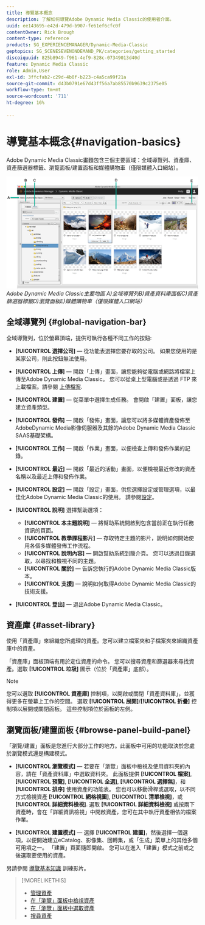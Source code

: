 ```yaml
---
title: 導覽基本概念
description: 了解如何導覽Adobe Dynamic Media Classic的使用者介面。
uuid: ee143695-e42d-479d-b907-fe61ef6cfc0f
contentOwner: Rick Brough
content-type: reference
products: SG_EXPERIENCEMANAGER/Dynamic-Media-Classic
geptopics: SG_SCENESEVENONDEMAND_PK/categories/getting_started
discoiquuid: 825b8949-f961-4ef9-828c-07349013d40d
feature: Dynamic Media Classic
role: Admin,User
exl-id: 3ffcfab2-c29d-4b0f-b223-c4a5ca99f21a
source-git-commit: d43b0791e67d43ff56a7ab85570b9639c2375e05
workflow-type: tm+mt
source-wordcount: '711'
ht-degree: 16%

---
```


# 導覽基本概念{#navigation-basics}

Adobe Dynamic Media Classic畫麵包含三個主要區域：全域導覽列、資產庫、資產篩選器標籤、瀏覽面板/建置面板和媒體購物車（僅限媒體入口網站）。

![導覽基本知識](/help/assets/gs_navigation_basics_popup_popup.png)
*Adobe Dynamic Media Classic主要地區*
*A)全域導覽列B)資產資料庫面板C)資產篩選器標籤D)瀏覽面板E)媒體購物車（僅限媒體入口網站）*

## 全域導覽列 {#global-navigation-bar}

全域導覽列，位於螢幕頂端，提供可執行各種不同工作的按鈕:

* **[!UICONTROL 選擇公司]**  — 從功能表選擇您要存取的公司。 如果您使用的是某家公司，則此按鈕無法使用。

* **[!UICONTROL 上傳]**  — 開啟「上傳」畫面，讓您能夠從電腦或網路將檔案上傳至Adobe Dynamic Media Classic。 您可以從桌上型電腦或是透過 FTP 來上載檔案。請參閱 [上傳檔案](/help/uploading-files.md).

* **[!UICONTROL 建置]**  — 從菜單中選擇生成任務。 會開啟「建置」面板，讓您建立資產類型。

* **[!UICONTROL 發佈]**  — 開啟「發佈」畫面，讓您可以將多媒體資產發佈至AdobeDynamic Media影像伺服器及其餘的Adobe Dynamic Media Classic SAAS基礎架構。

* **[!UICONTROL 工作]**  — 開啟「作業」畫面，以便檢查上傳和發佈作業的記錄。

* **[!UICONTROL 最近]**  — 開啟「最近的活動」畫面，以便檢視最近修改的資產名稱以及最近上傳和發佈作業。

* **[!UICONTROL 設定]**  — 開啟「設定」畫面，供您選擇設定或管理選項，以最佳化Adobe Dynamic Media Classic的使用。 請參閱[設定](/help/setup-basics.md)。

* **[!UICONTROL 說明]** 選擇幫助選項：

   * **[!UICONTROL 本主題說明]**  — 將幫助系統開啟到包含當前正在執行任務資訊的頁面。
   * **[!UICONTROL 教學課程影片]**  — 存取特定主題的影片，說明如何開始使用各個多媒體發佈工作流程。
   * **[!UICONTROL 說明內容]**  — 開啟幫助系統到簡介頁。 您可以透過目錄選取，以尋找和檢視不同的主題。
   * **[!UICONTROL 關於]**  — 告訴您執行的Adobe Dynamic Media Classic版本。
   * **[!UICONTROL 支援]**  — 說明如何取得Adobe Dynamic Media Classic的技術支援。

* **[!UICONTROL 登出]**  — 退出Adobe Dynamic Media Classic。

## 資產庫 {#asset-library}

使用「資產庫」來組織您所處理的資產。您可以建立檔案夾和子檔案夾來組織資產庫中的資產。

「資產庫」面板頂端有用於定位資產的命令。 您可以搜尋資產和篩選器來尋找資產。選取 **[!UICONTROL 垃圾]** 圖示（位於「資產庫」底部）。

>[!NOTE]
>
>您可以選取 **[!UICONTROL 資產庫]** 控制項，以開啟或關閉「資產資料庫」，並獲得更多在螢幕上工作的空間。 選取 **[!UICONTROL 展開]**/**[!UICONTROL 折疊]** 控制項以展開或關閉面板。 這些控制項位於面板的左側。

## 瀏覽面板/建置面板 {#browse-panel-build-panel}

「瀏覽/建置」面板是您進行大部分工作的地方。此面板中可用的功能取決於您處於瀏覽模式還是構建模式。

* **[!UICONTROL 瀏覽模式]**  — 若要在「瀏覽」面板中檢視及使用資料夾的內容，請在「資產資料庫」中選取資料夾。 此面板提供 **[!UICONTROL 檔案]**, **[!UICONTROL 預覽]**, **[!UICONTROL 全選]**, **[!UICONTROL 選擇無]**，和 **[!UICONTROL 排序]** 使用資產的功能表。 您也可以移動滑桿或選取，以不同方式檢視資產 **[!UICONTROL 網格視圖]**, **[!UICONTROL 清單檢視]**，或 **[!UICONTROL 詳細資料檢視]**. 選取 **[!UICONTROL 詳細資料檢視]** 或按兩下資產時，會在「詳細資訊檢視」中開啟資產，您可在其中執行資產相依的檔案作業。

* **[!UICONTROL 建置模式]**  — 選擇 **[!UICONTROL 建置]**，然後選擇一個選項，以便開始建立eCatalog、影像集、回轉集，或「生成」菜單上的其他多個可用項之一。 「建置」頁面隨即開啟。 您可以在進入「建置」模式之前或之後選取要使用的資產。

另請參閱 [導覽基本知識](https://s7d5.scene7.com/s7viewers/html5/VideoViewer.html?videoserverurl=https://s7d5.scene7.com/is/content/&amp;emailurl=https://s7d5.scene7.com/s7/emailFriend&amp;serverUrl=https://s7d5.scene7.com/is/image/&amp;config=Scene7SharedAssets/Universal_HTML5_Video&amp;contenturl=https://s7d5.scene7.com/skins/&amp;asset=S7tutorials/571_Navigation%20Basics_converted%20renamed_Getting%20Started-AVS) 訓練影片。

>[!MORELIKETHIS]
>
>* [管理資產](about-managing-assets.md)
>* [在「瀏覽」面板中檢視資產](viewing-assets-browse-panel.md#viewing_assets_in_the_browse_panel)
>* [在「瀏覽」面板中選取資產](selecting-assets-browse-panel.md#selecting_assets_in_the_browse_panel)
>* [搜尋資產](searching-assets.md#searching_assets)

